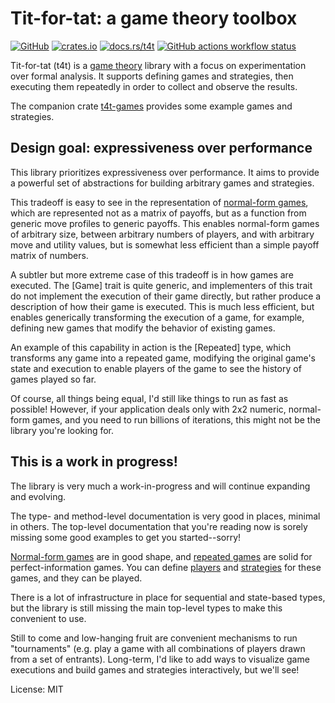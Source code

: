 # Tit-for-tat: a game theory toolbox

[![GitHub](https://img.shields.io/badge/github-walkie%2Ftit--for--tat-mediumorchid?logo=github)][github-repo]
[![crates.io](https://img.shields.io/crates/v/t4t?label=crates.io)][t4t-crate]
[![docs.rs/t4t](https://img.shields.io/badge/docs.rs-t4t-blue?logo=docs.rs)][t4t-docs]
[![GitHub actions workflow status](https://img.shields.io/github/actions/workflow/status/walkie/tit-for-tat/rust.yml?logo=rust)][github-build]

Tit-for-tat (t4t) is a [game theory](https://en.wikipedia.org/wiki/Game_theory) library with a
focus on experimentation over formal analysis. It supports defining games and strategies, then
executing them repeatedly in order to collect and observe the results.

The companion crate [t4t-games][games-crate] provides some example games and strategies.


## Design goal: expressiveness over performance

This library prioritizes expressiveness over performance. It aims to provide a powerful set of
abstractions for building arbitrary games and strategies.

This tradeoff is easy to see in the representation of [normal-form games](crate::Normal), which
are represented not as a matrix of payoffs, but as a function from generic move profiles to
generic payoffs. This enables normal-form games of arbitrary size, between arbitrary numbers of
players, and with arbitrary move and utility values, but is somewhat less efficient than a
simple payoff matrix of numbers.

A subtler but more extreme case of this tradeoff is in how games are executed. The [Game] trait
is quite generic, and implementers of this trait do not implement the execution of their game
directly, but rather produce a description of how their game is executed. This is much less
efficient, but enables generically transforming the execution of a game, for example, defining
new games that modify the behavior of existing games.

An example of this capability in action is the [Repeated] type, which transforms any game into
a repeated game, modifying the original game's state and execution to enable players of the
game to see the history of games played so far.

Of course, all things being equal, I'd still like things to run as fast as possible! However,
if your application deals only with 2x2 numeric, normal-form games, and you need to run
billions of iterations, this might not be the library you're looking for.


## This is a work in progress!

The library is very much a work-in-progress and will continue expanding and evolving.

The type- and method-level documentation is very good in places, minimal in others. The
top-level documentation that you're reading now is sorely missing some good examples to get you
started--sorry!

[Normal-form games](crate::Normal) are in good shape, and [repeated games](crate::Repeated) are
solid for perfect-information games. You can define [players](crate::Player) and
[strategies](crate::Strategy) for these games, and they can be played.

There is a lot of infrastructure in place for sequential and state-based types, but the library
is still missing the main top-level types to make this convenient to use.

Still to come and low-hanging fruit are convenient mechanisms to run "tournaments" (e.g. play
a game with all combinations of players drawn from a set of entrants). Long-term, I'd like to
add ways to visualize game executions and build games and strategies interactively, but we'll
see!

License: MIT


[github-repo]: https://github.com/walkie/tit-for-tat
[github-build]: https://github.com/walkie/tit-for-tat/actions
[t4t-crate]: https://crates.io/crates/t4t
[t4t-docs]: https://docs.rs/t4t
[games-crate]: https://crates.io/crates/t4t-games
[games-docs]: https://docs.rs/t4t-games
